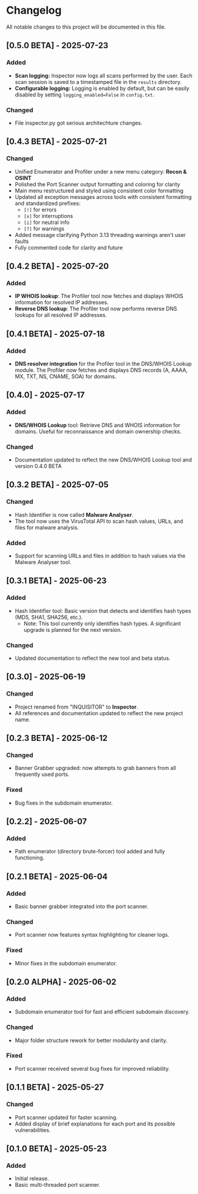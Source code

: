 # Changelog

All notable changes to this project will be documented in this file.

## [0.5.0 BETA] - 2025-07-23
### Added
- **Scan logging:** Inspector now logs all scans performed by the user. Each scan session is saved to a timestamped file in the `results` directory.
- **Configurable logging:** Logging is enabled by default, but can be easily disabled by setting `logging_enabled=False` in `config.txt`.

### Changed
- File inspector.py got serious architechture changes.

## [0.4.3 BETA] - 2025-07-21
### Changed
- Unified Enumerator and Profiler under a new menu category: **Recon & OSINT**
- Polished the Port Scanner output formatting and coloring for clarity
- Main menu restructured and styled using consistent color formatting
- Updated all exception messages across tools with consistent formatting and standardized prefixes:
    - `[!]` for errors
    - `[x]` for interruptions
    - `[i]` for neutral info
    - `[?]` for warnings
- Added message clarifying Python 3.13 threading warnings aren't user faults
- Fully commented code for clarity and future

## [0.4.2 BETA] - 2025-07-20
### Added
- **IP WHOIS lookup**: The Profiler tool now fetches and displays WHOIS information for resolved IP addresses.
- **Reverse DNS lookup**: The Profiler tool now performs reverse DNS lookups for all resolved IP addresses.


## [0.4.1 BETA] - 2025-07-18
### Added
- **DNS resolver integration** for the Profiler tool in the DNS/WHOIS Lookup module. The Profiler now fetches and displays DNS records (A, AAAA, MX, TXT, NS, CNAME, SOA) for domains.

## [0.4.0] - 2025-07-17
### Added
- **DNS/WHOIS Lookup** tool: Retrieve DNS and WHOIS information for domains. Useful for reconnaissance and domain ownership checks.

### Changed
- Documentation updated to reflect the new DNS/WHOIS Lookup tool and version 0.4.0 BETA


## [0.3.2 BETA] - 2025-07-05
### Changed
- Hash Identifier is now called **Malware Analyser**.
- The tool now uses the VirusTotal API to scan hash values, URLs, and files for malware analysis.

### Added
- Support for scanning URLs and files in addition to hash values via the Malware Analyser tool.

## [0.3.1 BETA] - 2025-06-23
### Added
- Hash Identifier tool: Basic version that detects and identifies hash types (MD5, SHA1, SHA256, etc.).
  - Note: This tool currently only identifies hash types. A significant upgrade is planned for the next version.

### Changed
- Updated documentation to reflect the new tool and beta status.

## [0.3.0] - 2025-06-19
### Changed
- Project renamed from "INQUISITOR" to **Inspector**.
- All references and documentation updated to reflect the new project name.

## [0.2.3 BETA] - 2025-06-12
### Changed
- Banner Grabber upgraded: now attempts to grab banners from all frequently used ports.

### Fixed
- Bug fixes in the subdomain enumerator.

## [0.2.2] - 2025-06-07
### Added
- Path enumerator (directory brute-forcer) tool added and fully functioning.

## [0.2.1 BETA] - 2025-06-04
### Added
- Basic banner grabber integrated into the port scanner.

### Changed
- Port scanner now features syntax highlighting for cleaner logs.

### Fixed
- Minor fixes in the subdomain enumerator.

## [0.2.0 ALPHA] - 2025-06-02
### Added
- Subdomain enumerator tool for fast and efficient subdomain discovery.

### Changed
- Major folder structure rework for better modularity and clarity.

### Fixed
- Port scanner received several bug fixes for improved reliability.

## [0.1.1 BETA] - 2025-05-27
### Changed
- Port scanner updated for faster scanning.
- Added display of brief explanations for each port and its possible vulnerabilities.

## [0.1.0 BETA] - 2025-05-23
### Added
- Initial release.
- Basic multi-threaded port scanner.
